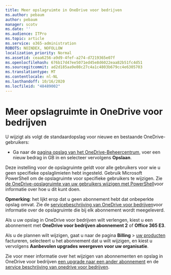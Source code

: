 ```yaml
---
title: Meer opslagruimte in OneDrive voor bedrijven
ms.author: pebaum
author: pebaum
manager: scotv
ms.date: ''
ms.audience: ITPro
ms.topic: article
ms.service: o365-administration
ROBOTS: NOINDEX, NOFOLLOW
localization_priority: Normal
ms.assetid: ceaa6256-a9d9-4fef-a274-d7219365e07f
ms.openlocfilehash: 676b17d47ee5071ed45e8d6022eaa82b51fc4d51
ms.sourcegitcommit: ad2d185aa9e08c27c4a1c4803b679cc4e6305703
ms.translationtype: MT
ms.contentlocale: nl-NL
ms.lasthandoff: 10/16/2020
ms.locfileid: "48489002"
---
```

# <a name="how-to-increase-storage-in-onedrive-for-business"></a>Meer opslagruimte in OneDrive voor bedrijven

U wijzigt als volgt de standaardopslag voor nieuwe en bestaande OneDrive-gebruikers:
  
- Ga naar de [pagina opslag van het OneDrive-Beheercentrum](https://admin.onedrive.com/?v=StorageSettings), voer een nieuw bedrag in GB in en selecteer vervolgens **Opslaan**.

Deze instelling voor de opslagruimte geldt voor alle gebruikers voor wie u geen specifieke opslaglimieten hebt ingesteld. Gebruik Microsoft PowerShell om de opslagruimte voor specifieke gebruikers te wijzigen. Zie [de OneDrive-opslagruimte van uw gebruikers wijzigen met PowerShell](https://docs.microsoft.com/onedrive/change-user-storage)voor informatie over hoe u dit kunt doen.

**Opmerking**: het lijkt erop dat u geen abonnement hebt dat onbeperkte opslag omvat. Zie de [servicebeschrijving van OneDrive voor bedrijven](https://docs.microsoft.com/office365/servicedescriptions/onedrive-for-business-service-description)voor informatie over de opslagruimte die bij elk abonnement wordt meegeleverd.
  
Als u uw opslag in OneDrive voor bedrijven wilt verlengen, kiest u een abonnement met **OneDrive voor bedrijven abonnement 2** of **Office 365 E3**.
  
Als u de plannen wilt wijzigen, gaat u naar de pagina **Billing** \> [uw producten](https://go.microsoft.com/fwlink/p/?linkid=842054) factureren, selecteert u het abonnement dat u wilt wijzigen, en kiest u vervolgens **Aanbevolen upgrades weergeven voor uw organisatie**.
  
Zie voor meer informatie over het wijzigen van abonnementen en opslag in OneDrive voor bedrijven [een upgrade naar een ander abonnement](https://docs.microsoft.com/microsoft-365/commerce/subscriptions/upgrade-to-different-plan) en de [service beschrijving van onedrive voor bedrijven](https://docs.microsoft.com/office365/servicedescriptions/onedrive-for-business-service-description).
